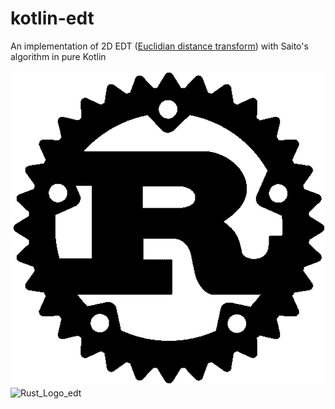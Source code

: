 # kotlin-edt

An implementation of 2D EDT ([Euclidian distance transform](https://en.wikipedia.org/wiki/Distance_transform)) with Saito's algorithm in pure Kotlin

![Rust_Logo](Rust_logo.png)
![Rust_Logo_edt](https://raw.githubusercontent.com/msakuta/rust-edt/master/Rust_logo_edt.png)
